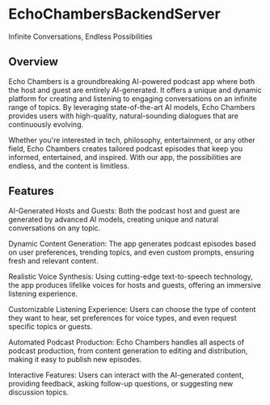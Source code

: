 # EchoChambersBackendServer
Infinite Conversations, Endless Possibilities

## Overview

Echo Chambers is a groundbreaking AI-powered podcast app where both the host and guest are entirely AI-generated. It offers a unique and dynamic platform for creating and listening to engaging conversations on an infinite range of topics. By leveraging state-of-the-art AI models, Echo Chambers provides users with high-quality, natural-sounding dialogues that are continuously evolving.

Whether you're interested in tech, philosophy, entertainment, or any other field, Echo Chambers creates tailored podcast episodes that keep you informed, entertained, and inspired. With our app, the possibilities are endless, and the content is limitless.

## Features
AI-Generated Hosts and Guests: Both the podcast host and guest are generated by advanced AI models, creating unique and natural conversations on any topic.

Dynamic Content Generation: The app generates podcast episodes based on user preferences, trending topics, and even custom prompts, ensuring fresh and relevant content.

Realistic Voice Synthesis: Using cutting-edge text-to-speech technology, the app produces lifelike voices for hosts and guests, offering an immersive listening experience.

Customizable Listening Experience: Users can choose the type of content they want to hear, set preferences for voice types, and even request specific topics or guests.

Automated Podcast Production: Echo Chambers handles all aspects of podcast production, from content generation to editing and distribution, making it easy to publish new episodes.

Interactive Features: Users can interact with the AI-generated content, providing feedback, asking follow-up questions, or suggesting new discussion topics.
